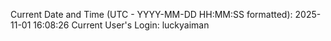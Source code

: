 Current Date and Time (UTC - YYYY-MM-DD HH:MM:SS formatted): 2025-11-01 16:08:26
Current User's Login: luckyaiman
